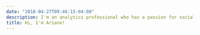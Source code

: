 ```yaml
---
date: "2018-04-27T09:46:15-04:00"
description: I'm an analytics professional who has a passion for social development and makes video games for fun.
title: Hi, I'm Ariane!
---
```

